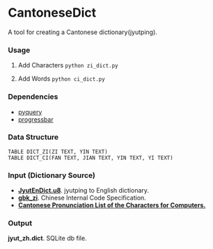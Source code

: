 CantoneseDict
=============

A tool for creating a Cantonese dictionary(jyutping).
### Usage
1. Add Characters
	`python zi_dict.py`

2. Add Words
    `python ci_dict.py`

### Dependencies
* [pyquery][1]
* [progressbar][2]

### Data Structure
```
TABLE DICT_ZI(ZI TEXT, YIN TEXT)
TABLE DICT_CI(FAN TEXT, JIAN TEXT, YIN TEXT, YI TEXT)
```

### Input (Dictionary Source)
* **[JyutEnDict.u8][3]**. jyutping to English dictionary.
* **[gbk_zi][4]**. Chinese Internal Code Specification.
* **[Cantonese Pronunciation List of the Characters for Computers.][5]**


### Output
**jyut_zh.dict**. SQLite db file.


  [1]: https://pypi.python.org/pypi/pyquery
  [2]: http://code.google.com/p/python-progressbar/
  [3]: http://sourceforge.net/projects/e-guidedog/files/related%20third%20party%20software/0.3/JyutEnDict.zip/download
  [4]: http://ff.163.com/newflyff/gbk-list/
  [5]: http://www.iso10646hk.net/jp/
